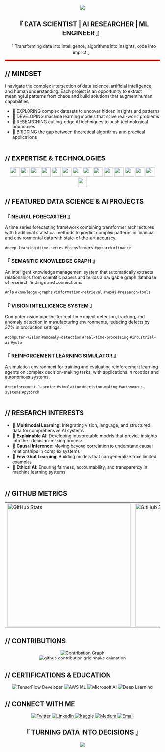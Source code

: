 <div align="center"> <img src="https://capsule-render.vercel.app/api?type=waving&color=ff0000&height=200&section=header&text=HANS%20JIO%20ARCA&fontSize=80&fontColor=ffffff&animation=fadeIn&fontAlignY=38" /> </div> 
<div align="center"> 
  <h2>『 DATA SCIENTIST | AI RESEARCHER | ML ENGINEER 』</h2> 
  <p>「 Transforming data into intelligence, algorithms into insights, code into impact 」</p> 
</div> 
<hr style="border: 2px solid #ff0000;">

## // MINDSET
I navigate the complex intersection of data science, artificial intelligence, and human understanding.
Each project is an opportunity to extract meaningful patterns from chaos and build solutions that augment human capabilities.

- 🔴 EXPLORING complex datasets to uncover hidden insights and patterns
- 🔴 DEVELOPING machine learning models that solve real-world problems
- 🔴 RESEARCHING cutting-edge AI techniques to push technological boundaries
- 🔴 BRIDGING the gap between theoretical algorithms and practical applications

<div align="center">
  <img src="https://raw.githubusercontent.com/andreasbm/readme/master/assets/lines/colored.png" width="100%" height="5" />
</div>

## // EXPERTISE & TECHNOLOGIES

<div align="center">
  <img src="https://img.shields.io/badge/Python-3776AB?style=flat-square&logo=python&logoColor=white" height="30">
  <img src="https://img.shields.io/badge/R-276DC3?style=flat-square&logo=r&logoColor=white" height="30">
  <img src="https://img.shields.io/badge/SQL-4479A1?style=flat-square&logo=mysql&logoColor=white" height="30">
  <img src="https://img.shields.io/badge/TensorFlow-FF6F00?style=flat-square&logo=tensorflow&logoColor=white" height="30">
  <img src="https://img.shields.io/badge/PyTorch-EE4C2C?style=flat-square&logo=pytorch&logoColor=white" height="30">
  <img src="https://img.shields.io/badge/scikit--learn-F7931E?style=flat-square&logo=scikit-learn&logoColor=white" height="30">
  <img src="https://img.shields.io/badge/Pandas-150458?style=flat-square&logo=pandas&logoColor=white" height="30">
  <img src="https://img.shields.io/badge/NumPy-013243?style=flat-square&logo=numpy&logoColor=white" height="30">
  <img src="https://img.shields.io/badge/Spark-E25A1C?style=flat-square&logo=apache-spark&logoColor=white" height="30">
  <img src="https://img.shields.io/badge/Tableau-E97627?style=flat-square&logo=tableau&logoColor=white" height="30">
  <img src="https://img.shields.io/badge/Power%20BI-F2C811?style=flat-square&logo=power-bi&logoColor=black" height="30">
  <img src="https://img.shields.io/badge/AWS-232F3E?style=flat-square&logo=amazon-aws&logoColor=white" height="30">
  <img src="https://img.shields.io/badge/Azure-0078D4?style=flat-square&logo=microsoft-azure&logoColor=white" height="30">
  <img src="https://img.shields.io/badge/Docker-2496ED?style=flat-square&logo=docker&logoColor=white" height="30">
  <img src="https://img.shields.io/badge/Kubernetes-326CE5?style=flat-square&logo=kubernetes&logoColor=white" height="30">
</div>

<div align="center">
  <img src="https://raw.githubusercontent.com/andreasbm/readme/master/assets/lines/colored.png" width="100%" height="5" />
</div>

## // FEATURED DATA SCIENCE & AI PROJECTS

### 『 NEURAL FORECASTER 』
A time series forecasting framework combining transformer architectures with traditional statistical methods to predict complex patterns in financial and environmental data with state-of-the-art accuracy.

`#deep-learning` `#time-series` `#transformers` `#pytorch` `#finance`

### 『 SEMANTIC KNOWLEDGE GRAPH 』
An intelligent knowledge management system that automatically extracts relationships from scientific papers and builds a navigable graph database of research findings and connections.

`#nlp` `#knowledge-graphs` `#information-retrieval` `#neo4j` `#research-tools`

### 『 VISION INTELLIGENCE SYSTEM 』
Computer vision pipeline for real-time object detection, tracking, and anomaly detection in manufacturing environments, reducing defects by 37% in production settings.

`#computer-vision` `#anomaly-detection` `#real-time-processing` `#industrial-ai` `#yolo`

### 『 REINFORCEMENT LEARNING SIMULATOR 』
A simulation environment for training and evaluating reinforcement learning agents on complex decision-making tasks, with applications in robotics and autonomous systems.

`#reinforcement-learning` `#simulation` `#decision-making` `#autonomous-systems` `#pytorch`

<div align="center">
  <img src="https://raw.githubusercontent.com/andreasbm/readme/master/assets/lines/colored.png" width="100%" height="5" />
</div>

## // RESEARCH INTERESTS

- 🔴 **Multimodal Learning**: Integrating vision, language, and structured data for comprehensive AI systems
- 🔴 **Explainable AI**: Developing interpretable models that provide insights into their decision-making process
- 🔴 **Causal Inference**: Moving beyond correlation to understand causal relationships in complex systems
- 🔴 **Few-Shot Learning**: Building models that can generalize from limited examples
- 🔴 **Ethical AI**: Ensuring fairness, accountability, and transparency in machine learning systems

<div align="center">
  <img src="https://raw.githubusercontent.com/andreasbm/readme/master/assets/lines/colored.png" width="100%" height="5" />
</div>

## // GITHUB METRICS

<div align="center">
  <table>
    <tr>
      <td>
        <img src="https://github-readme-stats.vercel.app/api?username=hansjio&show_icons=true&theme=dark&title_color=ff0000&text_color=ffffff&icon_color=ff0000&bg_color=000000&hide_border=true" alt="GitHub Stats" width="400" />
      </td>
      <td>
        <img src="https://github-readme-streak-stats.herokuapp.com/?user=hansjio&theme=dark&background=000000&ring=ff0000&fire=ff0000&currStreakLabel=ff0000&hide_border=true" alt="GitHub Streak" width="400" />
      </td>
    </tr>
  </table>
</div>

## // CONTRIBUTIONS

<div align="center">
  <img src="https://github-readme-activity-graph.vercel.app/graph?username=hansjio&bg_color=000000&color=ffffff&line=ff0000&point=ffffff&area=true&area_color=ff0000&hide_border=true" alt="Contribution Graph" />
</div>

<div align="center">
  <picture>
    <source media="(prefers-color-scheme: dark)" srcset="https://raw.githubusercontent.com/hansjio/hansjio/output/github-contribution-grid-snake-dark.svg">
    <source media="(prefers-color-scheme: light)" srcset="https://raw.githubusercontent.com/hansjio/hansjio/output/github-contribution-grid-snake.svg">
    <img alt="github contribution grid snake animation" src="https://raw.githubusercontent.com/hansjio/hansjio/output/github-contribution-grid-snake.svg">
  </picture>
</div>

<div align="center">
  <img src="https://raw.githubusercontent.com/andreasbm/readme/master/assets/lines/colored.png" width="100%" height="5" />
</div>

## // CERTIFICATIONS & EDUCATION

<div align="center">
  <img src="https://img.shields.io/badge/TensorFlow%20Developer-FF6F00?style=for-the-badge&logo=tensorflow&logoColor=white" alt="TensorFlow Developer" />
  <img src="https://img.shields.io/badge/AWS%20Machine%20Learning-232F3E?style=for-the-badge&logo=amazon-aws&logoColor=white" alt="AWS ML" />
  <img src="https://img.shields.io/badge/Microsoft%20AI%20Fundamentals-0078D4?style=for-the-badge&logo=microsoft&logoColor=white" alt="Microsoft AI" />
  <img src="https://img.shields.io/badge/Deep%20Learning%20Specialization-0056D2?style=for-the-badge&logo=coursera&logoColor=white" alt="Deep Learning" />
</div>

<div align="center">
  <img src="https://raw.githubusercontent.com/andreasbm/readme/master/assets/lines/colored.png" width="100%" height="5" />
</div>

## // CONNECT WITH ME

<div align="center">
  <a href="https://twitter.com/yourhandle">
    <img src="https://img.shields.io/badge/TWITTER-000000?style=for-the-badge&logo=twitter&logoColor=ff0000" alt="Twitter" />
  </a>
  <a href="https://linkedin.com/in/yourprofile">
    <img src="https://img.shields.io/badge/LINKEDIN-000000?style=for-the-badge&logo=linkedin&logoColor=ff0000" alt="LinkedIn" />
  </a>
  <a href="https://kaggle.com/yourprofile">
    <img src="https://img.shields.io/badge/KAGGLE-000000?style=for-the-badge&logo=kaggle&logoColor=ff0000" alt="Kaggle" />
  </a>
  <a href="https://medium.com/@yourprofile">
    <img src="https://img.shields.io/badge/MEDIUM-000000?style=for-the-badge&logo=medium&logoColor=ff0000" alt="Medium" />
  </a>
  <a href="mailto:your.email@example.com">
    <img src="https://img.shields.io/badge/EMAIL-000000?style=for-the-badge&logo=gmail&logoColor=ff0000" alt="Email" />
  </a>
</div>

<div align="center">
  <h2>『 TURNING DATA INTO DECISIONS 』</h2>
</div>

<div align="center">
  <img src="https://capsule-render.vercel.app/api?type=waving&color=ff0000&height=150&section=footer"/>
</div>
